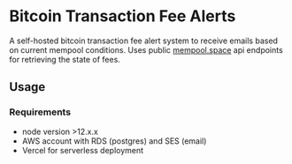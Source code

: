 # Bitcoin Transaction Fee Alerts

A self-hosted bitcoin transaction fee alert system to receive
emails based on current mempool conditions. Uses public
[mempool.space](https://mempool.space) api endpoints for retrieving
the state of fees.

## Usage

### Requirements

- node version >12.x.x
- AWS account with RDS (postgres) and SES (email)
- Vercel for serverless deployment
